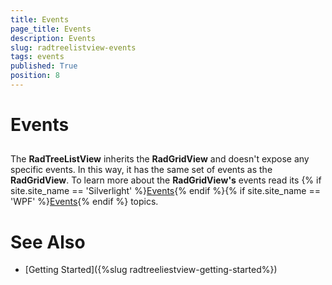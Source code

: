 ```yaml
---
title: Events
page_title: Events
description: Events
slug: radtreelistview-events
tags: events
published: True
position: 8
---
```


# Events



## 

The __RadTreeListView__ inherits the __RadGridView__ and doesn't expose any specific events. In this way, it has the same set of events as the __RadGridView__. To learn more about the __RadGridView's__ events read its {% if site.site_name == 'Silverlight' %}[Events](http://www.telerik.com/help/silverlight/gridview-events-overview.html){% endif %}{% if site.site_name == 'WPF' %}[Events](http://www.telerik.com/help/wpf/gridview-events-overview.html){% endif %} topics.
        

# See Also

 * [Getting Started]({%slug radtreeliestview-getting-started%})
